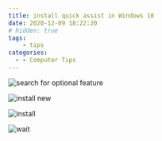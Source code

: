 ```yaml
---
title: install quick assist in Windows 10
date: 2020-12-09 18:22:20
# hidden: true
tags:
    - tips
categories:
  - - Computer Tips
---
```


![search for optional feature](https://i.imgur.com/8o1jX1U.png)

![install new](https://i.imgur.com/DLKIkya.png)

![install](https://i.imgur.com/NvEuu5j.png)

![wait](https://i.imgur.com/1TXVUQc.png)